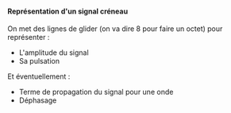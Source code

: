 #### Représentation d'un signal créneau
On met des lignes de glider (on va dire 8 pour faire un octet) pour représenter : 
- L'amplitude du signal
- Sa pulsation

Et éventuellement : 
- Terme de propagation du signal pour une onde
- Déphasage


